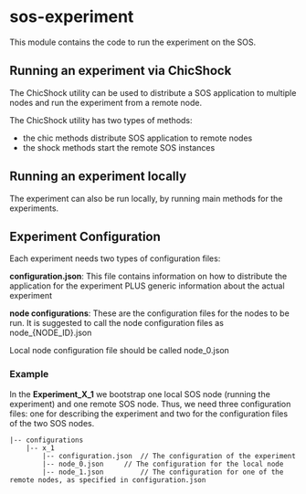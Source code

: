 # sos-experiment

This module contains the code to run the experiment on the SOS.


## Running an experiment via ChicShock

The ChicShock utility can be used to distribute a SOS application to multiple nodes and run the experiment from a remote node.

The ChicShock utility has two types of methods:

- the chic methods distribute SOS application to remote nodes
- the shock methods start the remote SOS instances

## Running an experiment locally

The experiment can also be run locally, by running main methods for the experiments.


## Experiment Configuration

Each experiment needs two types of configuration files:

**configuration.json**: This file contains information on how to distribute the application for the experiment PLUS generic information about the actual experiment

**node configurations**: These are the configuration files for the nodes to be run. It is suggested to call the node configuration files as node_{NODE_ID}.json

Local node configuration file should be called node_0.json


### Example

In the **Experiment_X_1** we bootstrap one local SOS node (running the experiment) and one remote SOS node.
Thus, we need three configuration files: one for describing the experiment and two for the configuration files of the two SOS nodes.

```
|-- configurations
    |-- x_1
        |-- configuration.json  // The configuration of the experiment
        |-- node_0.json     // The configuration for the local node
        |-- node_1.json         // The configuration for one of the remote nodes, as specified in configuration.json
```
